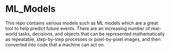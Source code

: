 # ML_Models
This repo contains various models such as ML models which are a great tool to help predict future events. There are an increasing number of real-world tasks, decisions, and objects that can be represented mathematically as repeatable, step-by-step processes or pixel-by-pixel images, and then converted into code that a machine can act on.

